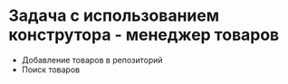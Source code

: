 # Задача с использованием конструтора - менеджер товаров
* Добавление товаров в репозиторий
* Поиск товаров
